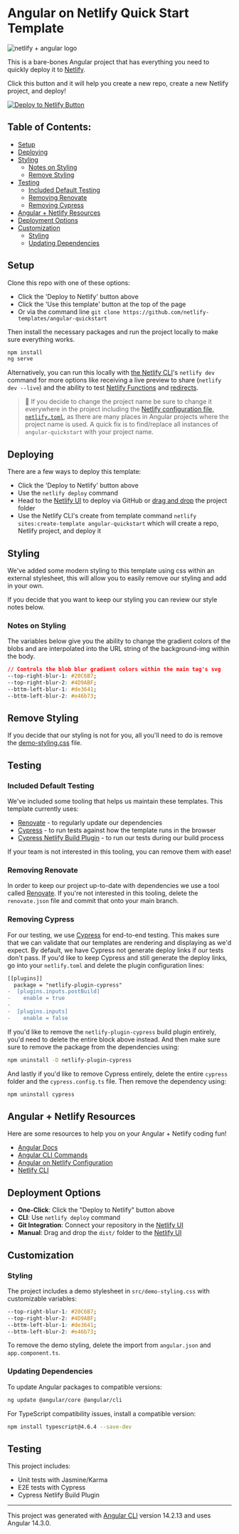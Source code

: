 # Angular on Netlify Quick Start Template    
![netlify + angular logo](https://user-images.githubusercontent.com/43764894/223549637-2715c89d-a44e-42e0-8f6c-fa6246279658.png)

This is a bare-bones Angular project that has everything you need to quickly deploy it to [Netlify](https://netlify.com). 

Click this button and it will help you create a new repo, create a new Netlify project, and deploy!

[![Deploy to Netlify Button](https://www.netlify.com/img/deploy/button.svg)](https://app.netlify.com/start/deploy?repository=https://github.com/netlify-templates/angular-quickstart)

## Table of Contents:

- [Setup](#setup)
- [Deploying](#deploying)
- [Styling](#styling)
  - [Notes on Styling](#notes-on-styling)
  - [Remove Styling](#remove-styling)
- [Testing](#testing)
  - [Included Default Testing](#included-default-testing)
  - [Removing Renovate](#removing-renovate)
  - [Removing Cypress](#removing-cypress)
- [Angular + Netlify Resources](#angular--netlify-resources)
- [Deployment Options](#deployment-options)
- [Customization](#customization)
  - [Styling](#styling-1)
  - [Updating Dependencies](#updating-dependencies)

## Setup

Clone this repo with one of these options:
- Click the 'Deploy to Netlify' button above
- Click the 'Use this template' button at the top of the page
- Or via the command line `git clone https://github.com/netlify-templates/angular-quickstart`

Then install the necessary packages and run the project locally to make sure everything works.

```bash
npm install
ng serve
```

Alternatively, you can run this locally with [the Netlify CLI](https://docs.netlify.com/cli/get-started/)'s `netlify dev` command for more options like receiving a live preview to share (`netlify dev --live`) and the ability to test [Netlify Functions](https://www.netlify.com/products/functions) and [redirects](https://docs.netlify.com/routing/redirects/). 

> 🚨 If you decide to change the project name be sure to change it everywhere in the project including the [Netlify configuration file, `netlify.toml`](./netlify.toml), as there are many places in Angular projects where the project name is used. A quick fix is to find/replace all instances of `angular-quickstart` with your project name.

## Deploying

There are a few ways to deploy this template:
- Click the 'Deploy to Netlify' button above 
- Use the `netlify deploy` command
- Head to the [Netlify UI](https://app.netlify.com/) to deploy via GitHub or [drag and drop](https://app.netlify.com/drop) the project folder
- Use the Netlify CLI's create from template command `netlify sites:create-template angular-quickstart` which will create a repo, Netlify project, and deploy it

## Styling

We've added some modern styling to this template using css within an external stylesheet, this will allow you to easily remove our styling and add in your own. 

If you decide that you want to keep our styling you can review our style notes below. 

### Notes on Styling

The variables below give you the ability to change the gradient colors of the blobs and are interpolated into the URL string of the background-img within the body. 

```css
// Controls the blob blur gradient colors within the main tag's svg
--top-right-blur-1: #20C6B7;
--top-right-blur-2: #4D9ABF;
--bttm-left-blur-1: #de3641;
--bttm-left-blur-2: #e46b73;
```

## Remove Styling

If you decide that our styling is not for you, all you'll need to do is remove the [demo-styling.css](https://github.com/netlify-templates/angular-quickstart/blob/tn/designUpdates/src/demo-styling.css) file. 

## Testing

### Included Default Testing

We've included some tooling that helps us maintain these templates. This template currently uses:

- [Renovate](https://www.mend.io/free-developer-tools/renovate/) - to regularly update our dependencies
- [Cypress](https://www.cypress.io/) - to run tests against how the template runs in the browser
- [Cypress Netlify Build Plugin](https://github.com/cypress-io/netlify-plugin-cypress) - to run our tests during our build process

If your team is not interested in this tooling, you can remove them with ease!

### Removing Renovate

In order to keep our project up-to-date with dependencies we use a tool called [Renovate](https://github.com/marketplace/renovate). If you're not interested in this tooling, delete the `renovate.json` file and commit that onto your main branch.

### Removing Cypress

For our testing, we use [Cypress](https://www.cypress.io/) for end-to-end testing. This makes sure that we can validate that our templates are rendering and displaying as we'd expect. By default, we have Cypress not generate deploy links if our tests don't pass. If you'd like to keep Cypress and still generate the deploy links, go into your `netlify.toml` and delete the plugin configuration lines:

```diff
[[plugins]]
  package = "netlify-plugin-cypress"
-  [plugins.inputs.postBuild]
-    enable = true
-
-  [plugins.inputs]
-    enable = false 
```

If you'd like to remove the `netlify-plugin-cypress` build plugin entirely, you'd need to delete the entire block above instead. And then make sure sure to remove the package from the dependencies using:

```bash
npm uninstall -D netlify-plugin-cypress
```

And lastly if you'd like to remove Cypress entirely, delete the entire `cypress` folder and the `cypress.config.ts` file. Then remove the dependency using:

```bash
npm uninstall cypress
```

## Angular + Netlify Resources

Here are some resources to help you on your Angular + Netlify coding fun!

- [Angular Docs](https://angular.dev/overview)
- [Angular CLI Commands](https://angular.dev/cli)
- [Angular on Netlify Configuration](https://docs.netlify.com/frameworks/angular/)
- [Netlify CLI](https://docs.netlify.com/cli/get-started/)


## Deployment Options

- **One-Click**: Click the "Deploy to Netlify" button above
- **CLI**: Use `netlify deploy` command
- **Git Integration**: Connect your repository in the [Netlify UI](https://app.netlify.com/)
- **Manual**: Drag and drop the `dist/` folder to the [Netlify UI](https://app.netlify.com/drop)

## Customization

### Styling

The project includes a demo stylesheet in `src/demo-styling.css` with customizable variables:

```css
--top-right-blur-1: #20C6B7;
--top-right-blur-2: #4D9ABF;
--bttm-left-blur-1: #de3641;
--bttm-left-blur-2: #e46b73;
```

To remove the demo styling, delete the import from `angular.json` and `app.component.ts`.

### Updating Dependencies

To update Angular packages to compatible versions:

```bash
ng update @angular/core @angular/cli
```

For TypeScript compatibility issues, install a compatible version:

```bash
npm install typescript@4.6.4 --save-dev
```

## Testing

This project includes:
- Unit tests with Jasmine/Karma
- E2E tests with Cypress
- Cypress Netlify Build Plugin

---

This project was generated with [Angular CLI](https://github.com/angular/angular-cli) version 14.2.13 and uses Angular 14.3.0.